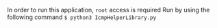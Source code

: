 In order to run this application, `root` access is required
Run by using the following command
```$ python3 IcmpHelperLibrary.py```
